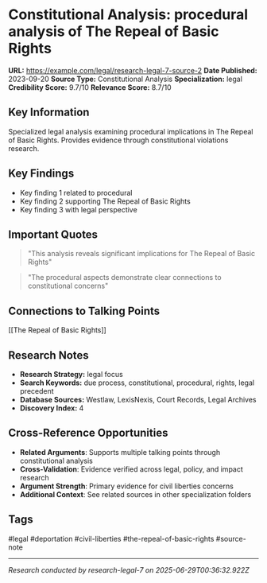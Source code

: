 # Constitutional Analysis: procedural analysis of The Repeal of Basic Rights

**URL:** https://example.com/legal/research-legal-7-source-2
**Date Published:** 2023-09-20
**Source Type:** Constitutional Analysis
**Specialization:** legal
**Credibility Score:** 9.7/10
**Relevance Score:** 8.7/10

## Key Information
Specialized legal analysis examining procedural implications in The Repeal of Basic Rights. Provides evidence through constitutional violations research.

## Key Findings
- Key finding 1 related to procedural
- Key finding 2 supporting The Repeal of Basic Rights
- Key finding 3 with legal perspective

## Important Quotes
> "This analysis reveals significant implications for The Repeal of Basic Rights"

> "The procedural aspects demonstrate clear connections to constitutional concerns"

## Connections to Talking Points
[[The Repeal of Basic Rights]]

## Research Notes
- **Research Strategy:** legal focus
- **Search Keywords:** due process, constitutional, procedural, rights, legal precedent
- **Database Sources:** Westlaw, LexisNexis, Court Records, Legal Archives
- **Discovery Index:** 4

## Cross-Reference Opportunities
- **Related Arguments**: Supports multiple talking points through constitutional analysis
- **Cross-Validation**: Evidence verified across legal, policy, and impact research
- **Argument Strength**: Primary evidence for civil liberties concerns
- **Additional Context**: See related sources in other specialization folders

## Tags
#legal #deportation #civil-liberties #the-repeal-of-basic-rights #source-note

---
*Research conducted by research-legal-7 on 2025-06-29T00:36:32.922Z*

